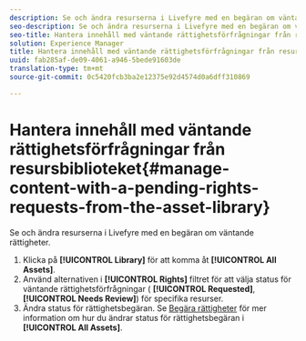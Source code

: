 ```yaml
---
description: Se och ändra resurserna i Livefyre med en begäran om väntande rättigheter.
seo-description: Se och ändra resurserna i Livefyre med en begäran om väntande rättigheter.
seo-title: Hantera innehåll med väntande rättighetsförfrågningar från resursbiblioteket
solution: Experience Manager
title: Hantera innehåll med väntande rättighetsförfrågningar från resursbiblioteket
uuid: fab285af-de09-4061-a946-5bede91603de
translation-type: tm+mt
source-git-commit: 0c5420fcb3ba2e12375e92d4574d0a6dff310869

---
```



# Hantera innehåll med väntande rättighetsförfrågningar från resursbiblioteket{#manage-content-with-a-pending-rights-requests-from-the-asset-library}

Se och ändra resurserna i Livefyre med en begäran om väntande rättigheter.

1. Klicka på **[!UICONTROL Library]** för att komma åt **[!UICONTROL All Assets]**.
1. Använd alternativen i **[!UICONTROL Rights]** filtret för att välja status för väntande rättighetsförfrågningar ( **[!UICONTROL Requested]**, **[!UICONTROL Needs Review]**) för specifika resurser.
1. Ändra status för rättighetsbegäran. Se [Begära rättigheter](../c-how-requesting-rights-works/c-how-requesting-rights-works.md#c_how_requesting_rights_works) för mer information om hur du ändrar status för rättighetsbegäran i **[!UICONTROL All Assets]**.
